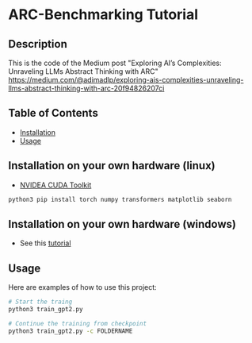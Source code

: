 # ARC-Benchmarking Tutorial

## Description

This is the code of the Medium post "Exploring AI’s Complexities: Unraveling LLMs Abstract Thinking with ARC"
https://medium.com/@adimadlp/exploring-ais-complexities-unraveling-llms-abstract-thinking-with-arc-20f94826207ci
## Table of Contents

- [Installation](#installation)
- [Usage](#usage)

## Installation on your own hardware (linux)

- [NVIDEA CUDA Toolkit](https://developer.nvidia.com/cuda-downloads)

```bash
python3 pip install torch numpy transformers matplotlib seaborn
```

## Installation on your own hardware (windows)
- See this [tutorial](https://thesecmaster.com/step-by-step-guide-to-setup-pytorch-for-your-gpu-on-windows-10-11/)

## Usage

Here are examples of how to use this project:

```bash
# Start the traing
python3 train_gpt2.py
```
```bash
# Continue the training from checkpoint
python3 train_gpt2.py -c FOLDERNAME
```